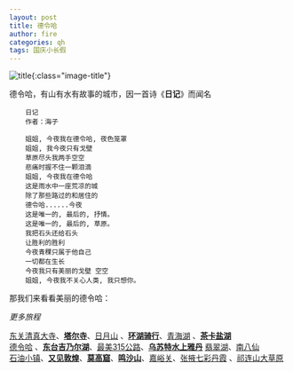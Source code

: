 ```yaml
---
layout: post
title: 德令哈
author: fire
categories: qh 
tags: 国庆小长假
---
```


![title](//image.sideproject.cn/travel/202010/delingha-title.jpg){:class="image-title"}

德令哈，有山有水有故事的城市，因一首诗《**日记**》而闻名

        日记
        作者：海子

        姐姐, 今夜我在德令哈, 夜色笼罩
        姐姐, 我今夜只有戈壁
        草原尽头我两手空空
        悲痛时握不住一颗泪滴
        姐姐, 今夜我在德令哈
        这是雨水中一座荒凉的城
        除了那些路过的和居住的
        德令哈......今夜
        这是唯一的, 最后的, 抒情。
        这是唯一的, 最后的, 草原。
        我把石头还给石头
        让胜利的胜利
        今夜青稞只属于他自己
        一切都在生长
        今夜我只有美丽的戈壁 空空
        姐姐, 今夜我不关心人类, 我只想你。

那我们来看看美丽的德令哈：


*更多旅程*

[东关清真大寺](dong-guan-qing-zhen-si.html)、[**塔尔寺**](ta-er-temple.html)、[日月山](ri-yue-shan.html) 、[**环湖骑行**](bicycle.html)、[青海湖](qing-hai-lake.html) 、[**茶卡盐湖**](cha-ka-salt-lake.html)  
[德令哈](de-ling-ha.html) 、[**东台吉乃尔湖**](dong-tai-ji-nai-hu.html)、[最美315公路](road-315.html)、[**乌苏特水上雅丹**](shui-shang-ya-dan.html) [翡翠湖](fei-cui-hu.html)、[南八仙](nan-ba-xian.html)  
[石油小镇](shi-you-xiao-zhen.html)、[**又见敦煌**](you-jian-dun-huang.html)、[**莫高窟**](mo-gao-ku.html)、[**鸣沙山**](ming-sha-shan.html)、[嘉峪关](jia-yu-guan.html)、[张掖七彩丹霞](qi-cai-dan-xia.html) 、[祁连山大草原](qi-lian-shan.html)